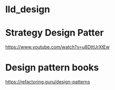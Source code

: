 # lld_design

# Strategy Design Patter 
https://www.youtube.com/watch?v=u8DttUrXtEw

# Design pattern books
https://refactoring.guru/design-patterns

